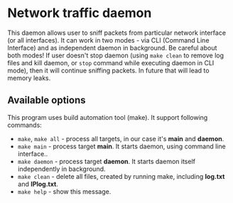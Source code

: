 Network traffic daemon
====

This daemon allows user to sniff packets from particular network interface (or all interfaces).
It can work in two modes - via CLI (Command Line Interface) and as independent daemon in background. Be careful about both modes! If user doesn't stop daemon (using ``make clean`` to remove log files and kill daemon, or ``stop`` command while executing daemon in CLI mode), then it will continue sniffing packets. In future that will lead to memory leaks.

Available options
----

This program uses build automation tool (make). It support following commands:
* ``make``, ``make all`` - process all targets, in our case it's **main** and **daemon**.
* ``make main`` - process target **main**. It starts daemon, using command line interface..
* ``make daemon`` - process target **daemon**. It starts daemon itself independently in background.
* ``make clean`` - delete all files, created by running make, including **log.txt** and **IPlog.txt**.
* ``make help`` - show this message.
